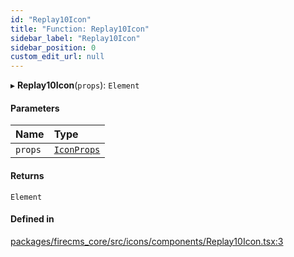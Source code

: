 ```yaml
---
id: "Replay10Icon"
title: "Function: Replay10Icon"
sidebar_label: "Replay10Icon"
sidebar_position: 0
custom_edit_url: null
---
```


▸ **Replay10Icon**(`props`): `Element`

#### Parameters

| Name | Type |
| :------ | :------ |
| `props` | [`IconProps`](../types/IconProps.md) |

#### Returns

`Element`

#### Defined in

[packages/firecms_core/src/icons/components/Replay10Icon.tsx:3](https://github.com/FireCMSco/firecms/blob/d45f3739/packages/firecms_core/src/icons/components/Replay10Icon.tsx#L3)
